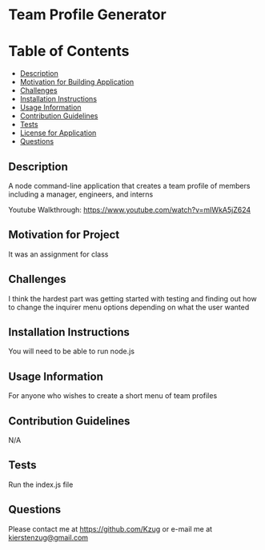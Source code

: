 # Team Profile Generator

# Table of Contents

- [Description](#description)
- [Motivation for Building Application](#motivation-for-project)
- [Challenges](#challenges)
- [Installation Instructions](#installation-instructions)
- [Usage Information](#usage-information)
- [Contribution Guidelines](#contribution-guidelines)
- [Tests](#tests)
- [License for Application](#license-for-application)
- [Questions](#questions)

## Description

A node command-line application that creates a team profile of members including a manager, engineers, and interns

Youtube Walkthrough: https://www.youtube.com/watch?v=mIWkA5jZ624

## Motivation for Project

It was an assignment for class

## Challenges

I think the hardest part was getting started with testing and finding out how to change the inquirer menu options depending on what the user wanted

## Installation Instructions

You will need to be able to run node.js

## Usage Information

For anyone who wishes to create a short menu of team profiles

## Contribution Guidelines

N/A

## Tests

Run the index.js file

## Questions

Please contact me at https://github.com/Kzug or e-mail me at kierstenzug@gmail.com
